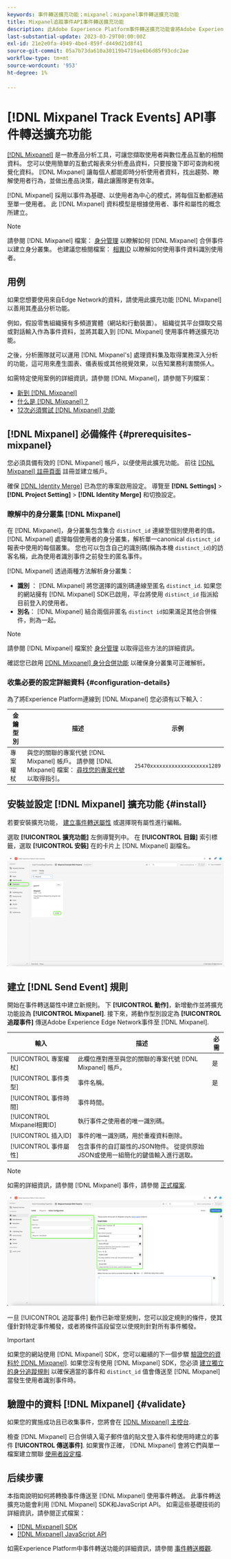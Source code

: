```yaml
---
keywords: 事件轉送擴充功能；mixpanel；mixpanel事件轉送擴充功能
title: Mixpanel追蹤事件API事件轉送擴充功能
description: 此Adobe Experience Platform事件轉送擴充功能會將Adobe Experience Edge Network事件傳送至Mixpanel。
last-substantial-update: 2023-03-29T00:00:00Z
exl-id: 21e2e0fa-4949-4be4-859f-d449d21d8f41
source-git-commit: 05a7b73da610a30119b4719ae6b6d85f93cdc2ae
workflow-type: tm+mt
source-wordcount: '953'
ht-degree: 1%

---
```


# [!DNL Mixpanel Track Events] API事件轉送擴充功能

[[!DNL Mixpanel]](https://www.mixpanel.com) 是一款產品分析工具，可讓您擷取使用者與數位產品互動的相關資料。 您可以使用簡單的互動式報表來分析產品資料，只要按幾下即可查詢和視覺化資料。 [!DNL Mixpanel] 讓每個人都能即時分析使用者資料，找出趨勢、瞭解使用者行為，並做出產品決策，藉此讓團隊更有效率。

[!DNL Mixpanel] 採用以事件為基礎、以使用者為中心的模式，將每個互動都連結至單一使用者。 此 [!DNL Mixpanel] 資料模型是根據使用者、事件和屬性的概念所建立。

>[!NOTE]
>
>請參閱 [!DNL Mixpanel] 檔案： [身分管理](https://help.mixpanel.com/hc/en-us/articles/360041039771-Getting-Started-with-Identity-Management) 以瞭解如何 [!DNL Mixpanel] 合併事件以建立身分叢集。 也建議您檢閱檔案： [相異ID](https://help.mixpanel.com/hc/en-us/articles/115004509426-Distinct-ID-Creation-JavaScript-iOS-Android-) 以瞭解如何使用事件資料識別使用者。

## 用例

如果您想要使用來自Edge Network的資料，請使用此擴充功能 [!DNL Mixpanel] 以善用其產品分析功能。

例如，假設零售組織擁有多頻道實體（網站和行動裝置）。 組織從其平台擷取交易或對話輸入作為事件資料，並將其載入到 [!DNL Mixpanel] 使用事件轉送擴充功能。

之後，分析團隊就可以運用 [!DNL Mixpanel's] 處理資料集及取得業務深入分析的功能，這可用來產生圖表、儀表板或其他視覺效果，以告知業務利害關係人。

如需特定使用案例的詳細資訊，請參閱 [!DNL Mixpanel]，請參閱下列檔案：

* [新到 [!DNL Mixpanel]](https://help.mixpanel.com/hc/en-us/sections/360008533532-New-to-Mixpanel)
* [什么是 [!DNL Mixpanel]？](https://developer.mixpanel.com/docs)
* [12次必須嘗試 [!DNL Mixpanel] 功能](https://mixpanel.com/blog/12-things-you-probably-didnt-know-you-could-do-with-mixpanel/)

## [!DNL Mixpanel] 必備條件 {#prerequisites-mixpanel}

您必須具備有效的 [!DNL Mixpanel] 帳戶，以便使用此擴充功能。 前往 [[!DNL Mixpanel] 註冊頁面](https://mixpanel.com/register/) 註冊並建立帳戶。

確保 [[!DNL Identity Merge]](https://help.mixpanel.com/hc/en-us/articles/9648680824852-ID-Merge-Implementation-Best-Practices) 已為您的專案啟用設定。 導覽至 **[!DNL Settings]** > **[!DNL Project Setting]** > **[!DNL Identity Merge]** 和切換設定。

### 瞭解中的身分叢集 [!DNL Mixpanel]

在 [!DNL Mixpanel]，身分叢集包含集合 `distinct_id` 連線至個別使用者的值。 [!DNL Mixpanel] 處理每個使用者的身分叢集，解析單一canonical `distinct_id` 報表中使用的每個叢集。 您也可以包含自己的識別碼(稱為本機 `distinct_id`)的訪客名稱，此為使用者識別事件之前發生的匿名事件。

[!DNL Mixpanel] 透過兩種方法解析身分叢集：

* **識別** ： [!DNL Mixpanel] 將您選擇的識別碼連線至匿名 `distinct_id`. 如果您的網站擁有 [!DNL Mixpanel] SDK已啟用，平台將使用 `distinct_id` 指派給目前登入的使用者。
* **別名**： [!DNL Mixpanel] 結合兩個非匿名 `distinct id`如果滿足其他合併條件，則為一起。

>[!NOTE]
>
>請參閱 [!DNL Mixpanel] 檔案於 [身分管理](https://help.mixpanel.com/hc/en-us/articles/360041039771-Getting-Started-with-Identity-Management#user-identification) 以取得這些方法的詳細資訊。
>
>確認您已啟用 [[!DNL Mixpanel] 身分合併功能](#prerequisites-mixpanel) 以確保身分叢集可正確解析。

### 收集必要的設定詳細資料 {#configuration-details}

為了將Experience Platform連線到 [!DNL Mixpanel] 您必須有以下輸入：

| 金鑰型別 | 描述 | 示例 |
| --- | --- | --- |
| 專案權杖 | 與您的關聯的專案代號 [!DNL Mixpanel] 帳戶。 請參閱 [!DNL Mixpanel] 檔案： [尋找您的專案代號](https://help.mixpanel.com/hc/en-us/articles/115004502806-Find-Project-Token-) 以取得指引。 | `25470xxxxxxxxxxxxxxxxxxx1289` |

## 安裝並設定 [!DNL Mixpanel] 擴充功能 {#install}

若要安裝擴充功能， [建立事件轉送屬性](../../../ui/event-forwarding/overview.md#properties) 或選擇現有屬性進行編輯。

選取 **[!UICONTROL 擴充功能]** 左側導覽列中。 在 **[!UICONTROL 目錄]** 索引標籤，選取 **[!UICONTROL 安裝]** 在的卡片上 [!DNL Mixpanel] 副檔名。

![安裝 [!DNL Mixpanel] 副檔名。](../../../images/extensions/server/mixpanel/install-extension.png)

## 建立 [!DNL Send Event] 規則

開始在事件轉送屬性中建立新規則。 下 **[!UICONTROL 動作]**，新增動作並將擴充功能設為 **[!UICONTROL Mixpanel]**. 接下來，將動作型別設定為 **[!UICONTROL 追蹤事件]** 傳送Adobe Experience Edge Network事件至 [!DNL Mixpanel].

| 輸入 | 描述 | 必需 |
| --- | --- | --- |
| [!UICONTROL 專案權杖] | 此欄位應對應至與您的關聯的專案代號 [!DNL Mixpanel] 帳戶。 | 是 |
| [!UICONTROL 事件类型] | 事件名稱。 | 是 |
| [!UICONTROL 事件時間] | 事件時間。 |  |
| [!UICONTROL Mixpanel相異ID] | 執行事件之使用者的唯一識別碼。 |  |
| [!UICONTROL 插入ID] | 事件的唯一識別碼，用於重複資料刪除。 |  |
| [!UICONTROL 事件屬性] | 包含事件的自訂屬性的JSON物件。 從提供原始JSON或使用一組簡化的鍵值輸入進行選取。 |  |

>[!NOTE]
>
>如需的詳細資訊，請參閱 [!DNL Mixpanel] 事件，請參閱 [正式檔案](https://developer.mixpanel.com/reference/import-events#event).

![新增事件轉送規則動作設定。](../../../images/extensions/server/mixpanel/track-event-action.png)

一旦 [!UICONTROL 追蹤事件] 動作已新增至規則，您可以設定規則的條件，使其僅針對特定事件觸發，或者將條件區段留空以使規則針對所有事件觸發。

>[!IMPORTANT]
>
>如果您的網站使用 [!DNL Mixpanel] SDK，您可以繼續的下一個步驟 [驗證您的資料於 [!DNL Mixpanel]](#validate). 如果您沒有使用 [!DNL Mixpanel] SDK，您必須 [建立獨立的身分追蹤規則](#create-an-identity-tracking-rule) 以確保適當的事件和 `distinct_id` 值會傳送至 [!DNL Mixpanel] 當發生使用者識別事件時。

## 驗證中的資料 [!DNL Mixpanel] {#validate}

如果您的實施成功且已收集事件，您將會在 [[!DNL Mixpanel] 主控台](https://help.mixpanel.com/hc/en-us/articles/4402837164948).

檢查 [!DNL Mixpanel] 已合併填入電子郵件值的貼文登入事件和使用時建立的事件 **[!UICONTROL 傳送事件]**. 如果實作正確， [!DNL Mixpanel] 會將它們與單一檔案建立關聯 [使用者設定檔](https://help.mixpanel.com/hc/en-us/articles/115004501966).

## 后续步骤

本指南說明如何將轉換事件傳送至 [!DNL Mixpanel] 使用事件轉送。 此事件轉送擴充功能會利用 [!DNL Mixpanel] SDK和JavaScript API。 如需這些基礎技術的詳細資訊，請參閱正式檔案：

* [[!DNL Mixpanel] SDK](https://developer.mixpanel.com/docs/nodejs)
* [[!DNL Mixpanel] JavaScript API](https://developer.mixpanel.com/docs/javascript-full-api-reference#mixpanelidentify)

如需Experience Platform中事件轉送功能的詳細資訊，請參閱 [事件轉送概觀](../../../ui/event-forwarding/overview.md).
